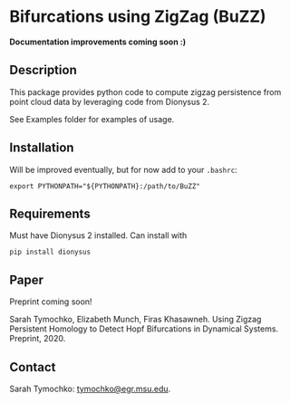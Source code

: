 # Bifurcations using ZigZag (BuZZ)

**Documentation improvements coming soon :)**

## Description

This package provides python code to compute zigzag persistence from point cloud data by leveraging code from Dionysus 2.

See Examples folder for examples of usage.

## Installation

Will be improved eventually, but for now add to your ``.bashrc``:

```export PYTHONPATH="${PYTHONPATH}:/path/to/BuZZ"```

## Requirements

Must have Dionysus 2 installed. Can install with

```pip install dionysus```


## Paper

Preprint coming soon!

Sarah Tymochko, Elizabeth Munch, Firas Khasawneh. Using Zigzag Persistent Homology to Detect Hopf Bifurcations in Dynamical Systems. Preprint, 2020.


## Contact

Sarah Tymochko: [tymochko@egr.msu.edu](mailto:tymochko@egr.msu.edu).
